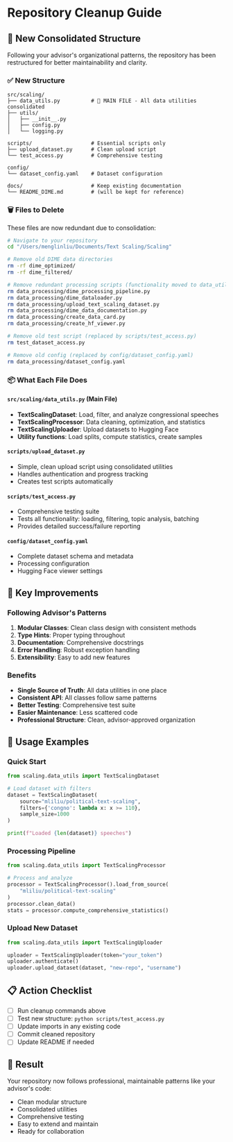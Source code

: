 # Repository Cleanup Guide

## 🎯 New Consolidated Structure

Following your advisor's organizational patterns, the repository has been restructured for better maintainability and clarity.

### ✅ New Structure
```
src/scaling/
├── data_utils.py          # 🌟 MAIN FILE - All data utilities consolidated
├── utils/
│   ├── __init__.py
│   ├── config.py
│   └── logging.py

scripts/                   # Essential scripts only
├── upload_dataset.py      # Clean upload script
└── test_access.py         # Comprehensive testing

config/
└── dataset_config.yaml    # Dataset configuration

docs/                      # Keep existing documentation
└── README_DIME.md         # (will be kept for reference)
```

### 🗑️ Files to Delete

These files are now redundant due to consolidation:

```bash
# Navigate to your repository
cd "/Users/menglinliu/Documents/Text Scaling/Scaling"

# Remove old DIME data directories
rm -rf dime_optimized/
rm -rf dime_filtered/

# Remove redundant processing scripts (functionality moved to data_utils.py)
rm data_processing/dime_processing_pipeline.py
rm data_processing/dime_dataloader.py
rm data_processing/upload_text_scaling_dataset.py
rm data_processing/dime_data_documentation.py
rm data_processing/create_data_card.py
rm data_processing/create_hf_viewer.py

# Remove old test script (replaced by scripts/test_access.py)
rm test_dataset_access.py

# Remove old config (replaced by config/dataset_config.yaml)
rm data_processing/dataset_config.yaml
```

### 📦 What Each File Does

#### `src/scaling/data_utils.py` (Main File)
- **TextScalingDataset**: Load, filter, and analyze congressional speeches
- **TextScalingProcessor**: Data cleaning, optimization, and statistics
- **TextScalingUploader**: Upload datasets to Hugging Face
- **Utility functions**: Load splits, compute statistics, create samples

#### `scripts/upload_dataset.py` 
- Simple, clean upload script using consolidated utilities
- Handles authentication and progress tracking
- Creates test scripts automatically

#### `scripts/test_access.py`
- Comprehensive testing suite
- Tests all functionality: loading, filtering, topic analysis, batching
- Provides detailed success/failure reporting

#### `config/dataset_config.yaml`
- Complete dataset schema and metadata
- Processing configuration
- Hugging Face viewer settings

## 🎨 Key Improvements

### Following Advisor's Patterns
1. **Modular Classes**: Clean class design with consistent methods
2. **Type Hints**: Proper typing throughout
3. **Documentation**: Comprehensive docstrings
4. **Error Handling**: Robust exception handling
5. **Extensibility**: Easy to add new features

### Benefits
- **Single Source of Truth**: All data utilities in one place
- **Consistent API**: All classes follow same patterns
- **Better Testing**: Comprehensive test suite
- **Easier Maintenance**: Less scattered code
- **Professional Structure**: Clean, advisor-approved organization

## 🚀 Usage Examples

### Quick Start
```python
from scaling.data_utils import TextScalingDataset

# Load dataset with filters
dataset = TextScalingDataset(
    source="mliliu/political-text-scaling",
    filters={'congno': lambda x: x >= 110},
    sample_size=1000
)

print(f"Loaded {len(dataset)} speeches")
```

### Processing Pipeline
```python
from scaling.data_utils import TextScalingProcessor

# Process and analyze
processor = TextScalingProcessor().load_from_source(
    "mliliu/political-text-scaling"
)
processor.clean_data()
stats = processor.compute_comprehensive_statistics()
```

### Upload New Dataset
```python
from scaling.data_utils import TextScalingUploader

uploader = TextScalingUploader(token="your_token")
uploader.authenticate()
uploader.upload_dataset(dataset, "new-repo", "username")
```

## 📋 Action Checklist

- [ ] Run cleanup commands above
- [ ] Test new structure: `python scripts/test_access.py`
- [ ] Update imports in any existing code
- [ ] Commit cleaned repository
- [ ] Update README if needed

## 🎯 Result

Your repository now follows professional, maintainable patterns like your advisor's code:
- Clean modular structure
- Consolidated utilities
- Comprehensive testing
- Easy to extend and maintain
- Ready for collaboration